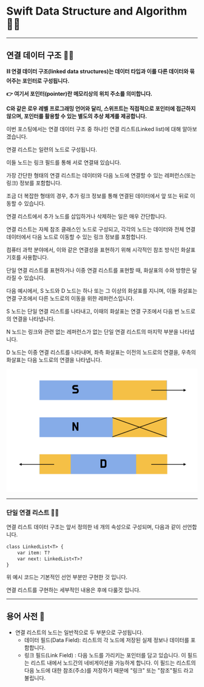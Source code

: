 # Swift Data Structure and Algorithm 👨‍🔬

---

## 연결 데이터 구조 👨‍🔬
**⛓️ 연결 데이터 구조(linked data structures)는 데이터 타입과 이를 다른 데이터와 묶어주는 포인터로 구성됩니다.**

**👉 여기서 포인터(pointer)란 메모리상의 위치 주소를 의미합니다.**

**C와 같은 로우 레벨 프로그래밍 언어와 달리, 스위프트는 직접적으로 포인터에 접근하지 않으며, 포인터를 활용할 수 있는 별도의 추상 체계를 제공합니다.**

이번 포스팅에서는 연결 데이터 구조 중 하나인 연결 리스트(Linked list)에 대해 알아보겠습니다.

연결 리스트는 일련의 노드로 구성됩니다.

이들 노드는 링크 필드를 통해 서로 연결돼 있습니다.

가장 간단한 형태의 연결 리스트는 데이터와 다음 노드에 연결할 수 있는 레퍼런스(또는 링크) 정보를 포함합니다.

조금 더 복잡한 형태의 경우, 추가 링크 정보를 통해 연결된 데이터에서 앞 또는 뒤로 이동할 수 있습니다.

연결 리스트에서 추가 노드를 삽입하거나 삭제하는 일은 매우 간단합니다.

연결 리스트는 자체 참조 클래스인 노드로 구성되고, 각각의 노드는 데이터와 전체 연결 데이터에서 다음 노드로 이동할 수 있는 링크 정보를 포함합니다.

컴퓨터 과학 분야에서, 이와 같은 연결성을 표현하기 위해 시각적인 참조 방식인 화살표 기호를 사용합니다.

단일 연결 리스트를 표현하거나 이중 연결 리스트를 표현할 때, 화살표의 수와 방향은 달라질 수 있습니다.

다음 예시에서, S 노드와 D 노드는 하나 또는 그 이상의 화살표를 지니며, 이들 화살표는 연결 구조에서 다른 노드로의 이동을 위한 레퍼런스입니다.

S 노드는 단일 연결 리스트를 나타내고, 이때의 화살표는 연결 구조에서 다음 번 노드로의 연결을 나타냅니다.

N 노드는 링크와 관련 없는 레퍼런스가 없는 단일 연결 리스트의 마지막 부분을 나타냅니다.

D 노드는 이중 연결 리스트를 나타내며, 좌측 화살표는 이전의 노드로의 연결을, 우측의 화살표는 다음 노드로의 연결을 나타냅니다.

![](https://github.com/devKobe24/images/blob/main/%E1%84%83%E1%85%A1%E1%86%AB%E1%84%8B%E1%85%B5%E1%86%AF%E1%84%8B%E1%85%A7%E1%86%AB%E1%84%80%E1%85%A7%E1%86%AF%E1%84%83%E1%85%A1%E1%84%8C%E1%85%AE%E1%86%BC%E1%84%8B%E1%85%A7%E1%86%AB%E1%84%80%E1%85%A7%E1%86%AF%E1%84%80%E1%85%AE%E1%84%8C%E1%85%A9%E1%84%87%E1%85%B5%E1%84%80%E1%85%AD.png?raw=true)

---

### 단일 연결 리스트 👨‍🔬
연결 리스트 데이터 구조는 앞서 정의한 네 개의 속성으로 구성되며, 다음과 같이 선언합니다.

```swift!
class LinkedList<T> {
    var item: T?
    var next: LinkedList<T>?
}
```

위 예시 코드는 기본적인 선언 부분만 구현한 것 입니다.

연결 리스트를 구현하는 세부적인 내용은 후에 다룰것 입니다.

---

## 용어 사전 📓
- 연결 리스트의 노드는 일반적으로 두 부분으로 구성됩니다.
    - 데이터 필드(Data Field): 리스트의 각 노드에 저장된 실제 정보나 데이터를 포함합니다.
    - 링크 필드(Link Field) : 다음 노드를 가리키는 포인터를 담고 있습니다. 이 필드는 리스트 내에서 노드간의 네비게이션을 가능하게 합니다. 이 필드는 리스트의 다음 노드에 대한 참조(주소)를 저장하기 때문에 "링크" 또는 "참조"필드 라고 불립니다.
